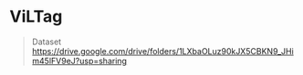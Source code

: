 # ViLTag
> Dataset
https://drive.google.com/drive/folders/1LXbaOLuz90kJX5CBKN9_JHim45lFV9eJ?usp=sharing
